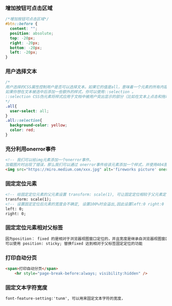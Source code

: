 ### 增加按钮可点击区域
``` CSS
/*增加按钮可点击区域*/
#btn::before {
  content: "";
  position: absolute;
  top: -20px;
  right: -20px;
  bottom: -20px;
  left: -20px;
}

```
### 用户选择文本
``` CSS
/*
用户选择的CSS属性控制用户是否可以选择文本。如果它的值是all，意味着一个元素的所有内容都将被原子化地选择。
如果你想在文本被选中后添加一些额外的样式，你可以使用::selection 。
::selection CSS伪元素将样式应用于文档中被用户突出显示的部分（比如在文本上点击和拖动鼠标）。
*/
.all{
  user-select: all;
}
.all::selection{
  background-color: yellow;
  color: red;
}
```
### 充分利用onerror事件
``` HTML
<!-- 我们可以给img元素添加一个onerror事件。
加载图片时出现了错误，那么我们可以通过 onerror事件给该元素添加一个样式，并使用404图片。 -->
<img src="https://miro.medium.com/xxx.jpg" alt='fireworks picture' onerror="this.classList.add('error');">
```

### 固定定位元素
``` HTML
<!-- 给固定定位元素的父元素设置 transform: scale(1), 可让固定定位相较于父元素定位 -->
transform: scale(1);
<!-- 设置固定定位后元素的宽度会不确定, 设置100%时会溢出,因此设置left:0 right:0 可以解决 -->
left: 0;
right: 0;
```
### 固定定位元素相对父标签
``` HTML
因为position： fixed 的是相对于浏览器视图窗口定位的，并且宽度是继承自浏览器视图窗口的总宽度，无法达到宽度自适应的效果
可以使用 position: sticky; 替换fixed 达到相对于父标签固定定位的功能

```
### 打印自动分页
``` html
<span>打印自动分页</span>
    <hr style="page-break-before:always; visibility:hidden" />
```
### 固定文本字符宽度
``` html
font-feature-setting:'tunm', 可以用来固定文本字符的宽度，
```